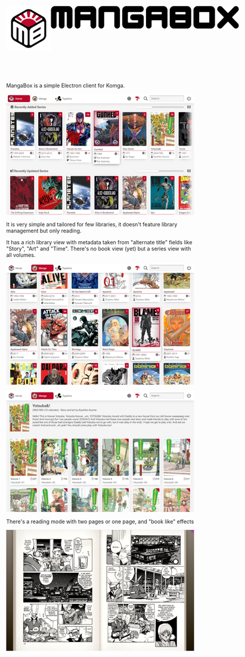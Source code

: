 <div style="display: flex">
<img alt="MangaBox Logo" src="mangabox-logo.png" style="height:120px">
<img alt="MangaBox Logo Text" src="mangabox-name-sticks-round.svg" style="height:60px; margin-bottom:130px">
</div>

MangaBox is a simple Electron client for Komga.

<picture><img alt="MangaBox main UI" src=".localassets/MangaBox_001_th.png"></picture>

It is very simple and tailored for few libraries, it doesn't feature library management but only reading.

It has a rich library view with metadata taken from "alternate title" fields like "Story", "Art" and "Time". There's no book view (yet) but a series view with all volumes.

<picture><img alt="MangaBox main UI" src=".localassets/MangaBox_002_th.png"></picture>

<picture><img alt="MangaBox main UI" src=".localassets/MangaBox_004_th.png"></picture>

There's a reading mode with two pages or one page, and "book like" effects

<picture><img alt="MangaBox main UI" src=".localassets/MangaBox_003_th.png"></picture>
